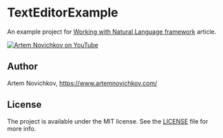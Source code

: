 # TextEditorExample

An example project for [Working with Natural Language framework](https://www.artemnovichkov.com/blog/working-with-natural-language-framework) article.

[![Artem Novichkov on YouTube](http://img.youtube.com/vi/ioqRU3_eERA/0.jpg)](http://www.youtube.com/watch?v=ioqRU3_eERA)

## Author

Artem Novichkov, https://www.artemnovichkov.com/

## License

The project is available under the MIT license. See the [LICENSE](./LICENSE) file for more info.